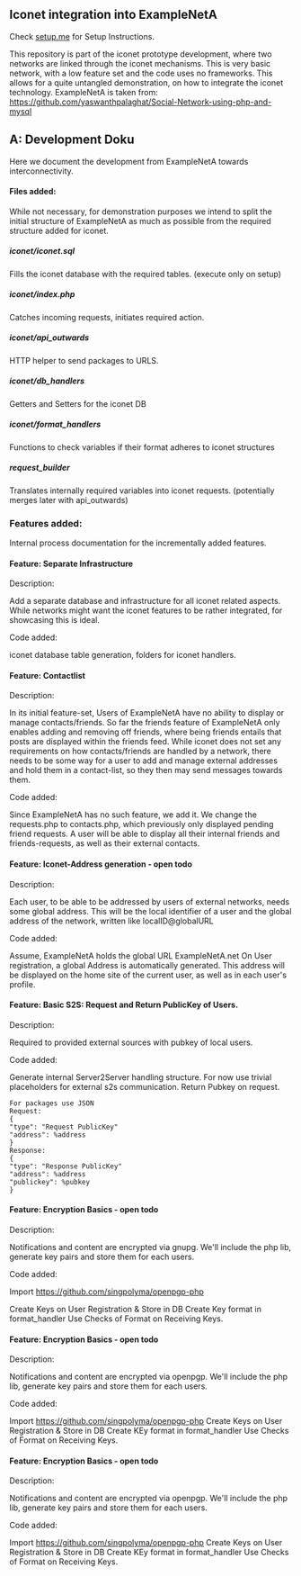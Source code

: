 ## Iconet integration into ExampleNetA
Check [setup.me](setup.md) for Setup Instructions.

This repository is part of the iconet prototype development, where two networks are linked through the iconet mechanisms.
This is very basic network, with a low feature set and the code uses no frameworks. This allows for a quite untangled demonstration, on how to integrate the iconet technology. 
ExampleNetA is taken from: https://github.com/yaswanthpalaghat/Social-Network-using-php-and-mysql
## A: Development Doku
Here we document the development from ExampleNetA towards interconnectivity.

#### Files added:
While not necessary, for demonstration purposes we intend to split the initial structure of ExampleNetA as much as possible from the required structure added for iconet.
##### iconet/iconet.sql
Fills the iconet database with the required tables. (execute only on setup)
##### iconet/index.php
Catches incoming requests, initiates required action.
##### iconet/api_outwards
HTTP helper to send packages to URLS. 
##### iconet/db_handlers
Getters and Setters for the iconet DB
##### iconet/format_handlers
Functions to check variables if their format adheres to iconet structures
##### request_builder
Translates internally required variables into iconet requests. (potentially merges later with api_outwards)

### Features added:
Internal process documentation for the incrementally added features.

#### Feature: Separate Infrastructure
Description:

Add a separate database and infrastructure for all iconet related aspects.
While networks might want the iconet features to be rather integrated, for showcasing this is ideal.

Code added:

iconet database table generation, folders for iconet handlers.  

#### Feature: Contactlist
Description:

In its initial feature-set, Users of ExampleNetA have no ability to display or manage contacts/friends. So far the friends feature of ExampleNetA only enables adding and removing off friends, where being friends entails that posts are displayed within the friends feed.
While iconet does not set any requirements on how contacts/friends are handled by a network, there needs to be some way for a user to add and manage external addresses and hold them in a contact-list, so they then may send messages towards them. 

Code added:

Since ExampleNetA has no such feature, we add it. We change the requests.php to contacts.php, which previously only displayed pending friend requests.
A user will be able to display all their internal friends and friends-requests, as well as their external contacts.


#### Feature: Iconet-Address generation - open todo
Description:

Each user, to be able to be addressed by users of external networks, needs some global address.
This will be the local identifier of a user and the global address of the network, written like localID@globalURL

Code added:

Assume, ExampleNetA holds the global URL ExampleNetA.net
On User registration, a global Address is automatically generated.
This address will be displayed on the home site of the current user, as well as in each user's profile.

#### Feature: Basic S2S: Request and Return PublicKey of Users.
Description:

Required to provided external sources with pubkey of local users.

Code added:

Generate internal Server2Server handling structure. For now use trivial placeholders for external s2s communication.
Return Pubkey on request.
    
    For packages use JSON
    Request:
    {
    "type": "Request PublicKey"
    "address": %address
    }
    Response:
    {
    "type": "Response PublicKey"
    "address": %address
    "publickey": %pubkey
    }

#### Feature: Encryption Basics - open todo
Description:

Notifications and content are encrypted via gnupg. We'll include the php lib, generate key pairs and store them for each users.

Code added:

Import https://github.com/singpolyma/openpgp-php

Create Keys on User Registration & Store in DB
Create Key format in format_handler
Use Checks of Format on Receiving Keys.
#### Feature: Encryption Basics - open todo
Description:

Notifications and content are encrypted via openpgp. We'll include the php lib, generate key pairs and store them for each users.

Code added:

Import https://github.com/singpolyma/openpgp-php
Create Keys on User Registration & Store in DB
Create KEy format in format_handler
Use Checks of Format on Receiving Keys.
#### Feature: Encryption Basics - open todo
Description:

Notifications and content are encrypted via openpgp. We'll include the php lib, generate key pairs and store them for each users.

Code added:

Import https://github.com/singpolyma/openpgp-php
Create Keys on User Registration & Store in DB
Create KEy format in format_handler
Use Checks of Format on Receiving Keys.
